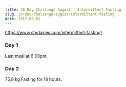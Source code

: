 ```yaml
---
title: 30 Day Challenge August - Intermittent Fasting
slug: 30-day-challenge-august-intermittent-fasting
date: 2017-08-01
---
```


https://www.stedavies.com/intermittent-fasting/

### Day 1

Last meal at 6:00pm.

### Day 2

75,8 kg
Fasting for 18 hours.
